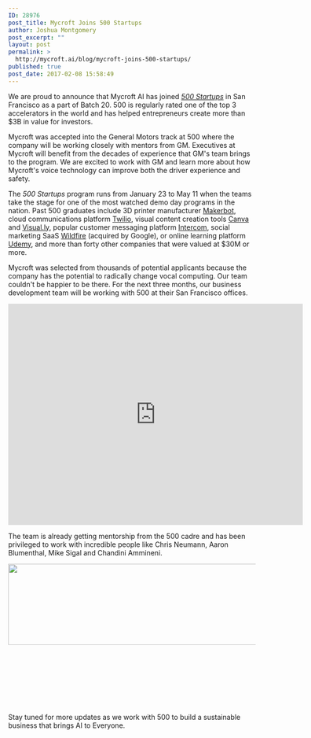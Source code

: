 ```yaml
---
ID: 28976
post_title: Mycroft Joins 500 Startups
author: Joshua Montgomery
post_excerpt: ""
layout: post
permalink: >
  http://mycroft.ai/blog/mycroft-joins-500-startups/
published: true
post_date: 2017-02-08 15:58:49
---
```

We are proud to announce that Mycroft AI has joined <em><a href="http://500.co/" target="_blank" rel="noopener">500 Startups</a></em> in San Francisco as a part of Batch 20. 500 is regularly rated one of the top 3 accelerators in the world and has helped entrepreneurs create more than $3B in value for investors.

Mycroft was accepted into the General Motors track at 500 where the company will be working closely with mentors from GM. Executives at Mycroft will benefit from the decades of experience that GM's team brings to the program. We are excited to work with GM and learn more about how Mycroft's voice technology can improve both the driver experience and safety.

The <em>500 Startups</em> program runs from January 23 to May 11 when the teams take the stage for one of the most watched demo day programs in the nation. Past 500 graduates include 3D printer manufacturer <a href="https://www.makerbot.com/" target="_blank" rel="noopener">Makerbot</a>, cloud communications platform <a href="https://www.twilio.com/" target="_blank" rel="noopener">Twilio</a>, visual content creation tools <a href="https://www.canva.com/" target="_blank" rel="noopener">Canva</a> and <a href="http://visual.ly/" target="_blank" rel="noopener">Visual.ly</a>, popular customer messaging platform <a href="https://www.intercom.com/" target="_blank" rel="noopener">Intercom</a>, social marketing SaaS <a href="https://en.wikipedia.org/wiki/Wildfire_Interactive" target="_blank" rel="noopener">Wildfire</a> (acquired by Google), or online learning platform <a href="https://www.udemy.com/" target="_blank" rel="noopener">Udemy</a>, and more than forty other companies that were valued at $30M or more.

Mycroft was selected from thousands of potential applicants because the company has the potential to radically change vocal computing. Our team couldn't be happier to be there. For the next three months, our business development team will be working with 500 at their San Francisco offices.

<iframe style="border: 0;" src="https://www.google.com/maps/embed?pb=!1m0!3m2!1sen!2sus!4v1486584850470!6m8!1m7!1sq6jl1uL7wmYyD1qRAqi3gA!2m2!1d37.78415120063075!2d-122.4047724170739!3f5.951059422516987!4f16.22669988894505!5f0.7820865974627469" width="600" height="450" frameborder="0" align="middle" allowfullscreen="allowfullscreen"></iframe>

The team is already getting mentorship from the 500 cadre and has been privileged to work with incredible people like Chris Neumann, Aaron Blumenthal, Mike Sigal and Chandini Ammineni.

<a href="https://mycroft.ai/wp-content/uploads/2017/02/500-mentors.png"><img class="size-full wp-image-29112 alignleft" src="https://mycroft.ai/wp-content/uploads/2017/02/500-mentors.png" alt="" width="600" height="165" /></a>

&nbsp;

&nbsp;

&nbsp;

&nbsp;

Stay tuned for more updates as we work with 500 to build a sustainable business that brings AI to Everyone.

&nbsp;